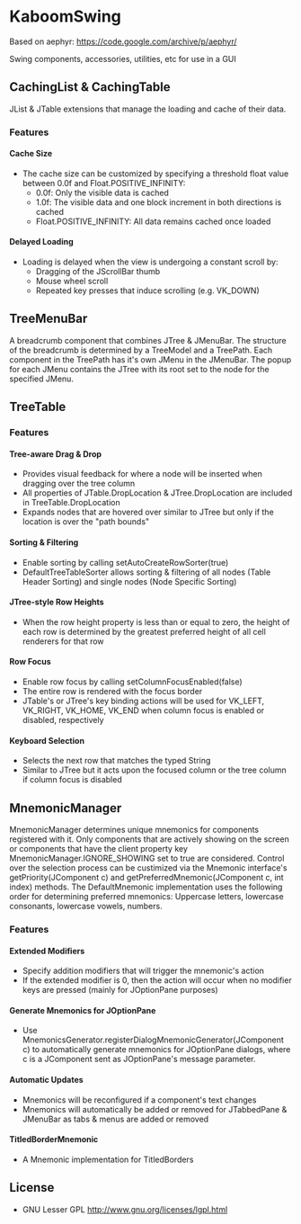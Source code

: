 # KaboomSwing

Based on aephyr: <https://code.google.com/archive/p/aephyr/>

Swing components, accessories, utilities, etc for use in a GUI

## CachingList & CachingTable

JList & JTable extensions that manage the loading and cache of their data.

### Features

#### Cache Size
* The cache size can be customized by specifying a threshold float value between 0.0f and Float.POSITIVE\_INFINITY:
    * 0.0f: Only the visible data is cached
    * 1.0f: The visible data and one block increment in both directions is cached
    * Float.POSITIVE\_INFINITY: All data remains cached once loaded

#### Delayed Loading
* Loading is delayed when the view is undergoing a constant scroll by:
    * Dragging of the JScrollBar thumb
    * Mouse wheel scroll
    * Repeated key presses that induce scrolling (e.g. VK\_DOWN)

## TreeMenuBar

A breadcrumb component that combines JTree & JMenuBar. The structure of the breadcrumb is determined by a TreeModel and a TreePath. Each component in the TreePath has it's own JMenu in the JMenuBar. The popup for each JMenu contains the JTree with its root set to the node for the specified JMenu.

## TreeTable

### Features

#### Tree-aware Drag & Drop
* Provides visual feedback for where a node will be inserted when dragging over the tree column
* All properties of JTable.DropLocation & JTree.DropLocation are included in TreeTable.DropLocation
* Expands nodes that are hovered over similar to JTree but only if the location is over the "path bounds"

#### Sorting & Filtering
* Enable sorting by calling setAutoCreateRowSorter(true)
* DefaultTreeTableSorter allows sorting & filtering of all nodes (Table Header Sorting) and single nodes (Node Specific Sorting)

#### JTree-style Row Heights
* When the row height property is less than or equal to zero, the height of each row is determined by the greatest preferred height of all cell renderers for that row

#### Row Focus
* Enable row focus by calling setColumnFocusEnabled(false)
* The entire row is rendered with the focus border
* JTable's or JTree's key binding actions will be used for VK\_LEFT, VK\_RIGHT, VK\_HOME, VK\_END when column focus is enabled or disabled, respectively

#### Keyboard Selection
* Selects the next row that matches the typed String
* Similar to JTree but it acts upon the focused column or the tree column if column focus is disabled

## MnemonicManager

MnemonicManager determines unique mnemonics for components registered with it. Only components that are actively showing on the screen or components that have the client property key MnemonicManager.IGNORE_SHOWING set to true are considered. Control over the selection process can be custimized via the Mnemonic interface's getPriority(JComponent c) and getPreferredMnemonic(JComponent c, int index) methods. The DefaultMnemonic implementation uses the following order for determining preferred mnemonics: Uppercase letters, lowercase consonants, lowercase vowels, numbers.

### Features

#### Extended Modifiers
* Specify addition modifiers that will trigger the mnemonic's action
* If the extended modifier is 0, then the action will occur when no modifier keys are pressed (mainly for JOptionPane purposes)

#### Generate Mnemonics for JOptionPane
* Use MnemonicsGenerator.registerDialogMnemonicGenerator(JComponent c) to automatically generate mnemonics for JOptionPane dialogs, where c is a JComponent sent as JOptionPane's message parameter.

#### Automatic Updates
* Mnemonics will be reconfigured if a component's text changes
* Mnemonics will automatically be added or removed for JTabbedPane & JMenuBar as tabs & menus are added or removed

#### TitledBorderMnemonic
* A Mnemonic implementation for TitledBorders

## License

* GNU Lesser GPL <http://www.gnu.org/licenses/lgpl.html>